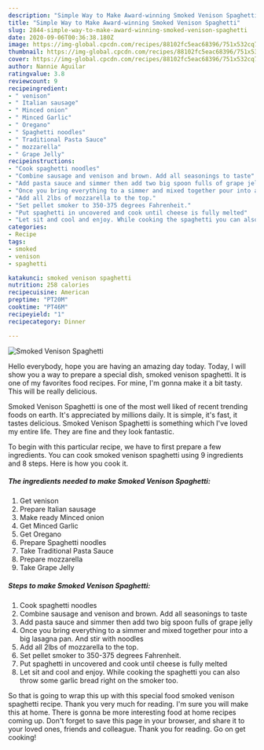 ```yaml
---
description: "Simple Way to Make Award-winning Smoked Venison Spaghetti"
title: "Simple Way to Make Award-winning Smoked Venison Spaghetti"
slug: 2844-simple-way-to-make-award-winning-smoked-venison-spaghetti
date: 2020-09-06T00:36:38.180Z
image: https://img-global.cpcdn.com/recipes/88102fc5eac68396/751x532cq70/smoked-venison-spaghetti-recipe-main-photo.jpg
thumbnail: https://img-global.cpcdn.com/recipes/88102fc5eac68396/751x532cq70/smoked-venison-spaghetti-recipe-main-photo.jpg
cover: https://img-global.cpcdn.com/recipes/88102fc5eac68396/751x532cq70/smoked-venison-spaghetti-recipe-main-photo.jpg
author: Nannie Aguilar
ratingvalue: 3.8
reviewcount: 9
recipeingredient:
- " venison"
- " Italian sausage"
- " Minced onion"
- " Minced Garlic"
- " Oregano"
- " Spaghetti noodles"
- " Traditional Pasta Sauce"
- " mozzarella"
- " Grape Jelly"
recipeinstructions:
- "Cook spaghetti noodles"
- "Combine sausage and venison and brown. Add all seasonings to taste"
- "Add pasta sauce and simmer then add two big spoon fulls of grape jelly"
- "Once you bring everything to a simmer and mixed together pour into a big lasagna pan. And stir with noodles"
- "Add all 2lbs of mozzarella to the top."
- "Set pellet smoker to 350-375 degrees Fahrenheit."
- "Put spaghetti in uncovered and cook until cheese is fully melted"
- "Let sit and cool and enjoy. While cooking the spaghetti you can also throw some garlic bread right on the smoker too."
categories:
- Recipe
tags:
- smoked
- venison
- spaghetti

katakunci: smoked venison spaghetti 
nutrition: 258 calories
recipecuisine: American
preptime: "PT20M"
cooktime: "PT46M"
recipeyield: "1"
recipecategory: Dinner

---
```



![Smoked Venison Spaghetti](https://img-global.cpcdn.com/recipes/88102fc5eac68396/751x532cq70/smoked-venison-spaghetti-recipe-main-photo.jpg)

Hello everybody, hope you are having an amazing day today. Today, I will show you a way to prepare a special dish, smoked venison spaghetti. It is one of my favorites food recipes. For mine, I'm gonna make it a bit tasty. This will be really delicious.

Smoked Venison Spaghetti is one of the most well liked of recent trending foods on earth. It's appreciated by millions daily. It is simple, it's fast, it tastes delicious. Smoked Venison Spaghetti is something which I've loved my entire life. They are fine and they look fantastic.




To begin with this particular recipe, we have to first prepare a few ingredients. You can cook smoked venison spaghetti using 9 ingredients and 8 steps. Here is how you cook it.

<!--inarticleads1-->

##### The ingredients needed to make Smoked Venison Spaghetti:

1. Get  venison
1. Prepare  Italian sausage
1. Make ready  Minced onion
1. Get  Minced Garlic
1. Get  Oregano
1. Prepare  Spaghetti noodles
1. Take  Traditional Pasta Sauce
1. Prepare  mozzarella
1. Take  Grape Jelly




<!--inarticleads2-->

##### Steps to make Smoked Venison Spaghetti:

1. Cook spaghetti noodles
1. Combine sausage and venison and brown. Add all seasonings to taste
1. Add pasta sauce and simmer then add two big spoon fulls of grape jelly
1. Once you bring everything to a simmer and mixed together pour into a big lasagna pan. And stir with noodles
1. Add all 2lbs of mozzarella to the top.
1. Set pellet smoker to 350-375 degrees Fahrenheit.
1. Put spaghetti in uncovered and cook until cheese is fully melted
1. Let sit and cool and enjoy. While cooking the spaghetti you can also throw some garlic bread right on the smoker too.




So that is going to wrap this up with this special food smoked venison spaghetti recipe. Thank you very much for reading. I'm sure you will make this at home. There is gonna be more interesting food at home recipes coming up. Don't forget to save this page in your browser, and share it to your loved ones, friends and colleague. Thank you for reading. Go on get cooking!
